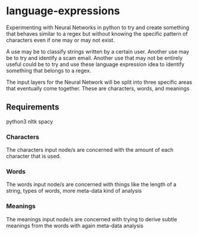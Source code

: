# language-expressions

Experimenting with Neural Networks in python to try and create something that behaves similar to a regex but without knowing the specific pattern of characters even if one may or may not exist.

A use may be to classify strings written by a certain user.
Another use may be to try and identify a scam email.
Another use that may not be entirely useful could be to try and use these language expression idea to identify something that belongs to a regex.

The input layers for the Neural Network will be split into three specific areas that eventually come together. These are characters, words, and meanings

## Requirements

python3
nltk
spacy

### Characters

The characters input node/s are concerned with the amount of each character that is used.

### Words

The words input node/s are concerned with things like the length of a string, types of words, more meta-data kind of analysis

### Meanings

The meanings input node/s are concerned with trying to derive subtle meanings from the words with again meta-data analysis

